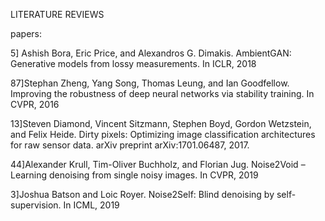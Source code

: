 LITERATURE REVIEWS

papers:

5] Ashish Bora, Eric Price, and Alexandros G. Dimakis. AmbientGAN: Generative models from lossy measurements. In
ICLR, 2018

87]Stephan Zheng, Yang Song, Thomas Leung, and Ian Goodfellow. Improving the robustness of deep neural networks
via stability training. In CVPR, 2016

13]Steven Diamond, Vincent Sitzmann, Stephen Boyd, Gordon
Wetzstein, and Felix Heide. Dirty pixels: Optimizing image classification architectures for raw sensor data. arXiv
preprint arXiv:1701.06487, 2017.

44]Alexander Krull, Tim-Oliver Buchholz, and Florian Jug.
Noise2Void – Learning denoising from single noisy images.
In CVPR, 2019

3]Joshua Batson and Loic Royer. Noise2Self: Blind denoising
by self-supervision. In ICML, 2019
